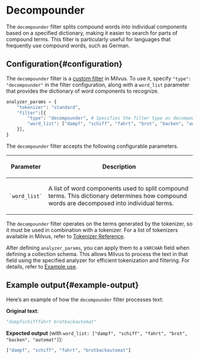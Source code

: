 # Decompounder​

The `decompounder` filter splits compound words into individual components based on a specified dictionary, making it easier to search for parts of compound terms. This filter is particularly useful for languages that frequently use compound words, such as German.​

## Configuration​{#configuration​}

The `decompounder` filter is a [custom filter](https://zilliverse.feishu.cn/wiki/H8MVwnjdgihp0hkRHHKcjBe9n5e#share-DFECdZ2nLoaA9PxTaF4cjvlAn1g) in Milvus. To use it, specify `"type": "decompounder"` in the filter configuration, along with a `word_list` parameter that provides the dictionary of word components to recognize.​

```Python
analyzer_params = {​
    "tokenizer": "standard",​
    "filter":[{​
        "type": "decompounder", # Specifies the filter type as decompounder​
        "word_list": ["dampf", "schiff", "fahrt", "brot", "backen", "automat"],​
    }],​
}​

```

The `decompounder` filter accepts the following configurable parameters.​

<table data-block-token="O4ZcdyoEToqP22xm5ELcYyIhnEh"><thead><tr><th data-block-token="MW4TdhfD2oe0KTx9qwGcP5XEnIh" colspan="1" rowspan="1"><p data-block-token="Y5tddmngjoAyd1xtaDzc7It5nRf">Parameter​</p>

</th><th data-block-token="Vk8Id7BMRoJMIkxN0YPc4lJgn2f" colspan="1" rowspan="1"><p data-block-token="D4v9dtQ53oCx6ExVKhxcPj1EnWg">Description​</p>

</th></tr></thead><tbody><tr><td data-block-token="CDQldJSkAonYPIxTkiWcWpqPnOd" colspan="1" rowspan="1"><p data-block-token="TX4ndGkwkogWybxIfZocILJOnbd"><code>`word_list`</code>​</p>

</td><td data-block-token="VrxtdsWnZon6oPxMmbQcCgclnUg" colspan="1" rowspan="1"><p data-block-token="BXP4dHimoocoozxbHAecJOA6nTe">A list of word components used to split compound terms. This dictionary determines how compound words are decomposed into individual terms.​</p>

</td></tr></tbody></table>

The `decompounder` filter operates on the terms generated by the tokenizer, so it must be used in combination with a tokenizer. For a list of tokenizers available in Milvus, refer to [​Tokenizer Reference](https://zilliverse.feishu.cn/wiki/Zu6vw6Aifi1gvNkqqO5cDjmtngh).​

After defining `analyzer_params`, you can apply them to a `VARCHAR` field when defining a collection schema. This allows Milvus to process the text in that field using the specified analyzer for efficient tokenization and filtering. For details, refer to [Example use](https://zilliverse.feishu.cn/wiki/H8MVwnjdgihp0hkRHHKcjBe9n5e#share-I38Md0nO2o1lw2xifGzccPpWncd).​

## Example output​{#example-output​}

Here’s an example of how the `decompounder` filter processes text:​

**Original text**:​

```Python
"dampfschifffahrt brotbackautomat"​

```

**Expected output** (with `word_list: ["dampf", "schiff", "fahrt", "brot", "backen", "automat"]`):​

```Python
["dampf", "schiff", "fahrt", "brotbackautomat"]​

```